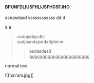 #### BPUNFDLIUSFHLIJSFHGSFJHO

asdasdasd
ssssssssssss
dd
d

a
a

> asdajsdajsdöj  
> asdjasndajsndaöjdnnm  
> > asdasdasd  
> > ggggggggggggggggggggggg  

normal text

![[halrani.jpg]]